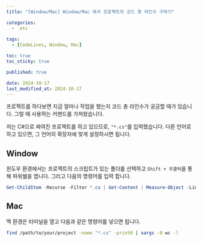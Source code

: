 ```yaml
---
title: "[Window/Mac] Window/Mac 에서 프로젝트의 코드 총 라인수 구하기"

categories:
  -  etc
  
tags:
  - [CodeLines, Window, Mac]

toc: true
toc_sticky: true

published: true

date: 2024-10-17
last_modified_at: 2024-10-17
---
```


프로젝트를 하다보면 지금 얼마나 작업을 했는지 코드 총 라인수가 궁금할 때가 있습니다. 그럴 때 사용하는 커맨드를 가져왔습니다.

저는 C#으로 짜여진 프로젝트를 하고 있으므로, `"*.cs"`를 입력했습니다. 다른 언어로 하고 있으면, 그 언어의 확장자에 맞게 설정하시면 됩니다.

## Window

윈도우 환경에서는 프로젝트의 스크립트가 있는 폴더를 선택하고 `Shift + 우클릭`을 통해 파워쉘을 엽니다. 그리고 다음의 명령어를 입력 합니다.

```powershell
Get-ChildItem -Recurse -Filter *.cs | Get-Content | Measure-Object -Line
```

## Mac

맥 환경은 터미널을 열고 다음과 같은 명령어를 넣으면 됩니다.

```bash
find /path/to/your/project -name "*.cs" -print0 | xargs -0 wc -l
```

